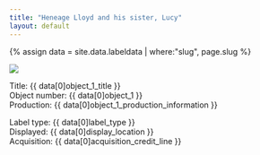 ```yaml
---
title: "Heneage Lloyd and his sister, Lucy"
layout: default
---
```

{% assign data = site.data.labeldata | where:"slug", page.slug %}
<!-- {{ data }} -->
<img src="{{ data[0]object_1_cover_image }}" class="img-fluid"/>
<p>
Title: {{ data[0]object_1_title }} <br />
Object number: {{ data[0]object_1 }}<br />
Production: {{ data[0]object_1_production_information }}<br />

Label type: {{ data[0]label_type }} <br />
Displayed: {{ data[0]display_location }}<br />
Acquisition: {{ data[0]acquisition_credit_line }}<br />
</p>
